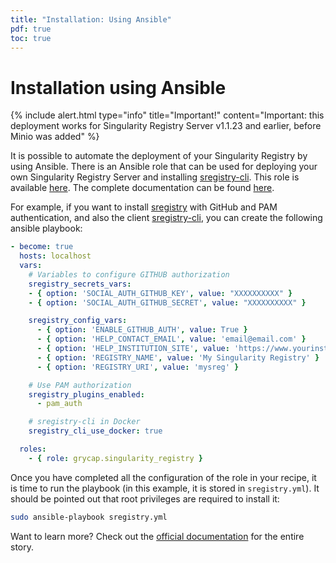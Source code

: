 ```yaml
---
title: "Installation: Using Ansible"
pdf: true
toc: true
---
```


# Installation using Ansible

{% include alert.html type="info" title="Important!" content="Important: this deployment works for Singularity Registry Server v1.1.23 and earlier, before Minio was added" %}

It is possible to automate the deployment of your Singularity Registry by using Ansible. There is an  Ansible role that can be used for deploying your own Singularity Registry Server and installing [sregistry-cli](https://github.com/singularityhub/sregistry-cli). This role is available [here](https://galaxy.ansible.com/grycap/singularity_registry). The complete documentation can be found [here](https://github.com/grycap/ansible-role-singularity-registry).

For example, if you want to install [sregistry](https://github.com/singularityhub/sregistry) with GitHub and PAM authentication, and also the client [sregistry-cli](https://github.com/singularityhub/sregistry-cli), you can create the following ansible playbook:

```yml
- become: true
  hosts: localhost
  vars:
    # Variables to configure GITHUB authorization
    sregistry_secrets_vars:
    - { option: 'SOCIAL_AUTH_GITHUB_KEY', value: "XXXXXXXXXX" }
    - { option: 'SOCIAL_AUTH_GITHUB_SECRET', value: "XXXXXXXXXX" }

    sregistry_config_vars:
      - { option: 'ENABLE_GITHUB_AUTH', value: True }
      - { option: 'HELP_CONTACT_EMAIL', value: 'email@email.com' }
      - { option: 'HELP_INSTITUTION_SITE', value: 'https://www.yourinstitution.com'}
      - { option: 'REGISTRY_NAME', value: 'My Singularity Registry' }
      - { option: 'REGISTRY_URI', value: 'mysreg' }

    # Use PAM authorization
    sregistry_plugins_enabled:
      - pam_auth

    # sregistry-cli in Docker
    sregistry_cli_use_docker: true

  roles:
    - { role: grycap.singularity_registry }
```

Once you have completed all the configuration of the role in your recipe, it is time to run the playbook (in this example, it is stored in `sregistry.yml`). It should be pointed out that root privileges are required to install it:

```bash
sudo ansible-playbook sregistry.yml
```

Want to learn more? Check out the [official documentation](https://github.com/grycap/ansible-role-singularity-registry) 
for the entire story.
